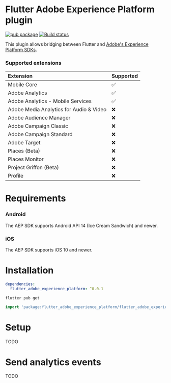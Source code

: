 # Flutter Adobe Experience Platform plugin
[![pub package](https://img.shields.io/pub/v/flutter_adobe_experience_platform_plugin.svg)](https://pub.dartlang.org/packages/flutter_adobe_experience_manager)
[![Build status](https://img.shields.io/cirrus/github/vrtdev/flutter_adobe_experience_platform/master)](https://cirrus-ci.com/github/vrtdev/flutter_adobe_experience_platform/)

This plugin allows bridging between Flutter and [Adobe's Experience Platform SDKs](https://github.com/Adobe-Marketing-Cloud/acp-sdks).

### Supported extensions

| Extension | Supported |
| :--- | :--- |
Mobile Core | ✅
Adobe Analytics | ✅
Adobe Analytics - Mobile Services | ✅
Adobe Media Analytics for Audio & Video | ❌
Adobe Audience Manager | ❌
Adobe Campaign Classic | ❌
Adobe Campaign Standard | ❌
Adobe Target | ❌
Places (Beta) | ❌
Places Monitor | ❌
Project Griffon (Beta) | ❌
Profile | ❌

# Requirements

### Android

The AEP SDK supports Android API 14 (Ice Cream Sandwich) and newer.

### iOS

The AEP SDK supports iOS 10 and newer.

# Installation

```yaml
dependencies:
  flutter_adobe_experience_platform: ^0.0.1
```
```shell script
flutter pub get
```
```dart
import 'package:flutter_adobe_experience_platform/flutter_adobe_experience_platform_plugin.dart';
```

# Setup
TODO  

# Send analytics events
TODO
